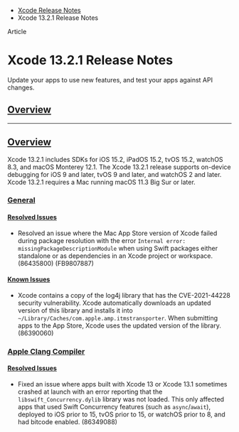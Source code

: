 - [Xcode Release Notes](https://developer.apple.com/documentation/xcode-release-notes)
- Xcode 13.2.1 Release Notes

Article

# Xcode 13.2.1 Release Notes

Update your apps to use new features, and test your apps against API changes.

## [Overview](https://developer.apple.com/documentation/xcode-release-notes/xcode-13_2_1-release-notes#overview)

---

## [Overview](https://developer.apple.com/documentation/xcode-release-notes/xcode-13_2_1-release-notes#Overview)

Xcode 13.2.1 includes SDKs for iOS 15.2, iPadOS 15.2, tvOS 15.2, watchOS 8.3, and macOS Monterey 12.1. The Xcode 13.2.1 release supports on-device debugging for iOS 9 and later, tvOS 9 and later, and watchOS 2 and later. Xcode 13.2.1 requires a Mac running macOS 11.3 Big Sur or later.

### [General](https://developer.apple.com/documentation/xcode-release-notes/xcode-13_2_1-release-notes#General)

#### [Resolved Issues](https://developer.apple.com/documentation/xcode-release-notes/xcode-13_2_1-release-notes#Resolved-Issues)

- Resolved an issue where the Mac App Store version of Xcode failed during package resolution with the error `Internal error: missingPackageDescriptionModule` when using Swift packages either standalone or as dependencies in an Xcode project or workspace. (86435800) (FB9807887)

#### [Known Issues](https://developer.apple.com/documentation/xcode-release-notes/xcode-13_2_1-release-notes#Known-Issues)

- Xcode contains a copy of the log4j library that has the CVE-2021-44228 security vulnerability. Xcode automatically downloads an updated version of this library and installs it into `~/Library/Caches/com.apple.amp.itmstransporter`. When submitting apps to the App Store, Xcode uses the updated version of the library. (86390060)

### [Apple Clang Compiler](https://developer.apple.com/documentation/xcode-release-notes/xcode-13_2_1-release-notes#Apple-Clang-Compiler)

#### [Resolved Issues](https://developer.apple.com/documentation/xcode-release-notes/xcode-13_2_1-release-notes#Resolved-Issues)

- Fixed an issue where apps built with Xcode 13 or Xcode 13.1 sometimes crashed at launch with an error reporting that the `libswift_Concurrency.dylib` library was not loaded. This only affected apps that used Swift Concurrency features (such as `async`/`await`), deployed to iOS prior to 15, tvOS prior to 15, or watchOS prior to 8, and had bitcode enabled. (86349088)
